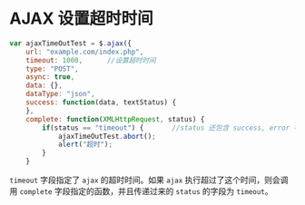 # AJAX 设置超时时间

```js
var ajaxTimeOutTest = $.ajax({
    url: "example.com/index.php",
    timeout: 1000,      //设置超时时间
    type: "POST",
    async: true,
    data: {},
    dataType: "json",
    success: function(data, textStatus) {
    },
    complete: function(XMLHttpRequest, status) {
        if(status == "timeout") {       //status 还包含 success, error 等值
            ajaxTimeOutTest.abort();
            alert("超时");
        }
    }
```

`timeout` 字段指定了 `ajax` 的超时时间。如果 `ajax` 执行超过了这个时间，则会调用 `complete` 字段指定的函数，并且传递过来的 `status` 的字段为 `timeout`。
